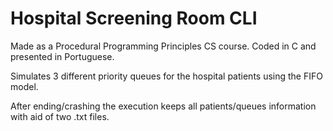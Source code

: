 # Hospital Screening Room CLI

Made as a Procedural Programming Principles CS course. Coded in C and presented in Portuguese.

Simulates 3 different priority queues for the hospital patients using the FIFO model.

After ending/crashing the execution keeps all patients/queues information with aid of two .txt files.
